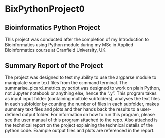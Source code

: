 # BixPythonProject0

## Bioinformatics Python Project

This project was conducted after the completion of my Introduction to Bioinformatics using Python module during my MSc in Applied Bioinformatics course at Cranfield University, UK.

## Summary Report of the Project
The project was designed to test my ability to use the argparse module to manipulate some text files from the command terminal.
The summarise_picard_metrics.py script was designed to work on plain Python, not Jupyter notebook or anything else, hence the “.y”. This program takes as input input folder (containing multiple subfolders), analyses the text files in each subfolder by counting the number of files in each subfolder, makes summary text files and plots and then hands back the results to a user-defined output folder. For information on how to run this program, please see the user manual of this program attached to the repo. Also attached is the technical report on the project explaining the technical details of the python code. Example output files and plots are referenced in the report. 
